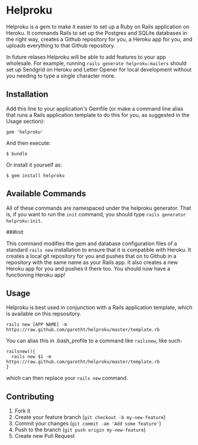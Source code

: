 # Helproku

Helproku is a gem to make it easier to set up a Ruby on Rails application on Heroku. It commands Rails to set up the Postgres and SQLite databases in the right way, creates a Github repository for you, a Heroku app for you, and uploads everything to that Github repository.

In future relases Helproku will be able to add features to your app wholesale. For example, running `rails generate helproku:mailers` should set up Sendgrid on Heroku and Letter Opener for local development without you needing to type a single character more.

## Installation

Add this line to your application's Gemfile (or make a command line alias that runs a Rails application template to do this for you, as suggested in the Usage section):

    gem 'helproku'

And then execute:

    $ bundle

Or install it yourself as:

    $ gem install helproku

## Available Commands

All of these commands are namespaced under the helproku generator. That is, if you want to run the `init` command, you should type `rails generator helproku:init`.

###init

This command modifies the gem and database configuration files of a standard `rails new` installation to ensure that it is compatible with Heroku. It creates a local git repository for you and pushes that on to Github in a repository with the same name as your Rails app. It also creates a new Heroku app for you and pushes it there too. You should now have a functioning Heroku app!

## Usage

Helproku is best used in conjunction with a Rails application template, which is available on this repsository.

    rails new [APP NAME] -m https://raw.github.com/garetht/helproku/master/template.rb

You can alias this in .bash_profile to a command like `railsnew`, like such:

    railsnew(){
      rails new $1 -m https://raw.github.com/garetht/helproku/master/template.rb
    }

which can then replace your `rails new` command.

## Contributing

1. Fork it
2. Create your feature branch (`git checkout -b my-new-feature`)
3. Commit your changes (`git commit -am 'Add some feature'`)
4. Push to the branch (`git push origin my-new-feature`)
5. Create new Pull Request
